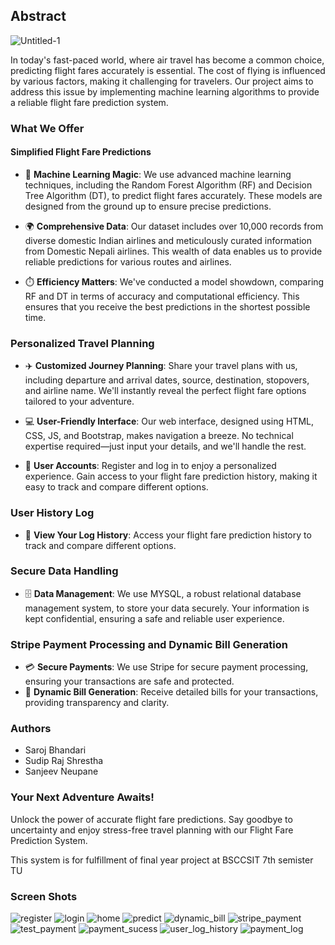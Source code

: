 ## Abstract
![Untitled-1](https://github.com/saroj-17/FlightFarePredectionSystem/assets/115420182/8cfcc0d8-abb0-4504-a3cb-9028365a0371)


In today's fast-paced world, where air travel has become a common choice, predicting flight fares accurately is essential. The cost of flying is influenced by various factors, making it challenging for travelers. Our project aims to address this issue by implementing machine learning algorithms to provide a reliable flight fare prediction system.



### **What We Offer**

#### **Simplified Flight Fare Predictions**

- 🧠 **Machine Learning Magic**: We use advanced machine learning techniques, including the Random Forest Algorithm (RF) and Decision Tree Algorithm (DT), to predict flight fares accurately. These models are designed from the ground up to ensure precise predictions.

- 🌍 **Comprehensive Data**: Our dataset includes over 10,000 records from diverse domestic Indian airlines and meticulously curated information from Domestic Nepali airlines. This wealth of data enables us to provide reliable predictions for various routes and airlines.

- ⏱️ **Efficiency Matters**: We've conducted a model showdown, comparing RF and DT in terms of accuracy and computational efficiency. This ensures that you receive the best predictions in the shortest possible time.

### Personalized Travel Planning

- ✈️ **Customized Journey Planning**: Share your travel plans with us, including departure and arrival dates, source, destination, stopovers, and airline name. We'll instantly reveal the perfect flight fare options tailored to your adventure.

- 💻 **User-Friendly Interface**: Our web interface, designed using HTML, CSS, JS, and Bootstrap, makes navigation a breeze. No technical expertise required—just input your details, and we'll handle the rest.

- 👤 **User Accounts**: Register and log in to enjoy a personalized experience. Gain access to your flight fare prediction history, making it easy to track and compare different options.

### User History Log

- 📜 **View Your Log History**: Access your flight fare prediction history to track and compare different options.

### Secure Data Handling

- 🗄️ **Data Management**: We use MYSQL, a robust relational database management system, to store your data securely. Your information is kept confidential, ensuring a safe and reliable user experience.

### Stripe Payment Processing and Dynamic Bill Generation

- 💳 **Secure Payments**: We use Stripe for secure payment processing, ensuring your transactions are safe and protected.
- 🧾 **Dynamic Bill Generation**: Receive detailed bills for your transactions, providing transparency and clarity.
### **Authors**

- Saroj Bhandari
- Sudip Raj Shrestha
- Sanjeev Neupane

### **Your Next Adventure Awaits!**

Unlock the power of accurate flight fare predictions. Say goodbye to uncertainty and enjoy stress-free travel planning with our Flight Fare Prediction System.

This system is for fulfillment of final year project at BSCCSIT 7th semister TU


### Screen Shots 
![register](https://github.com/saroj-17/FlightFarePredectionSystem/assets/115420182/20c40d4d-72c0-4758-b467-0884f6eca2f2)
![login](https://github.com/saroj-17/FlightFarePredectionSystem/assets/115420182/7a0cb7bf-0fe7-427f-b371-0001b0fed624)
![home](https://github.com/saroj-17/FlightFarePredectionSystem/assets/115420182/1c5a6d48-a9e3-46b6-99f7-89ff3697ee9b)
![predict](https://github.com/saroj-17/FlightFarePredectionSystem/assets/115420182/a2a14aab-cad0-452d-8b50-911dc0ba918f)
![dynamic_bill](https://github.com/saroj-17/FlightFarePredectionSystem/assets/115420182/58bf099f-d950-45ac-9a46-44f8abc9bf2f)
![stripe_payment](https://github.com/saroj-17/FlightFarePredectionSystem/assets/115420182/1b7735d9-4bc1-4bc8-b1d4-0c4b46cb52f3)
![test_payment](https://github.com/saroj-17/FlightFarePredectionSystem/assets/115420182/632ddcd6-7817-40bb-90b5-c8f75251e6ac)
![payment_sucess](https://github.com/saroj-17/FlightFarePredectionSystem/assets/115420182/6255c18c-54c8-4049-8ba1-5e707af90243)
![user_log_history](https://github.com/saroj-17/FlightFarePredectionSystem/assets/115420182/c8a6fb89-b117-4ded-8753-2348c74ba1d7)
![payment_log](https://github.com/saroj-17/FlightFarePredectionSystem/assets/115420182/6263a0e0-9880-478d-9334-a2965264e578)



